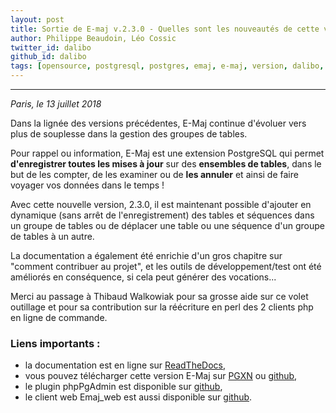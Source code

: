 ```yaml
---
layout: post
title: Sortie de E-maj v.2.3.0 - Quelles sont les nouveautés de cette version ?
author: Philippe Beaudoin, Léo Cossic
twitter_id: dalibo
github_id: dalibo
tags: [opensource, postgresql, postgres, emaj, e-maj, version, dalibo, dalibolabs, labs, libre]
---
```


---

*Paris, le 13 juillet 2018*

Dans la lignée des versions précédentes, E-Maj continue d'évoluer vers plus de souplesse dans la gestion des groupes de tables.

<!--MORE-->

Pour rappel ou information, E-Maj est une extension PostgreSQL qui permet **d'enregistrer toutes les mises à jour** sur des **ensembles de tables**, dans le but de les compter, de les examiner ou de **les annuler** et ainsi de faire voyager vos données dans le temps !

Avec cette nouvelle version, 2.3.0, il est maintenant possible d'ajouter  en dynamique (sans arrêt de l'enregistrement) des tables et séquences dans un groupe de tables ou de déplacer une table ou une séquence d'un groupe de tables à un autre.

La documentation a également été enrichie d'un gros chapitre sur "comment contribuer au projet", et les outils de développement/test ont été améliorés en conséquence, si cela peut générer des vocations...

Merci au passage à Thibaud Walkowiak pour sa grosse aide sur ce volet outillage et pour sa contribution sur la réécriture en perl des 2 clients php en ligne de commande.

### Liens importants : 
 * la documentation est en ligne sur [ReadTheDocs](https://emaj.readthedocs.io/fr/latest/),
 * vous pouvez télécharger cette version E-Maj sur [PGXN](https://pgxn.org/dist/e-maj/) ou [github](https://github.com/beaud76/emaj),
 * le plugin phpPgAdmin est disponible sur [github](https://github.com/beaud76/emaj_ppa_plugin),
 * le client web Emaj_web est aussi disponible sur [github](https://github.com/beaud76/emaj_web).
